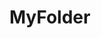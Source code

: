 # MyFolder
<head>
<script type="java1.html" src="java1.html">
<script type="java2.html" src="java2.html">
<script type="java3.html" src="java3.html">
</script>
  </head>
